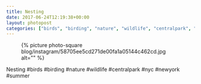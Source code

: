 ```yaml
---
title: Nesting
date: 2017-06-24T12:19:38+00:00
layout: photopost
categories: ["birds", "birding", "nature", "wildlife", "centralpark", "nyc", "newyork", "summer", "photos", "instagram"]
---
```


<figure class="photo photo--square">
  {% picture photo-square blog/instagram/58705ee5cd271de00fa1a05144c462cd.jpg alt="" %}
</figure>

Nesting
#birds #birding #nature #wildlife #centralpark #nyc #newyork #summer
